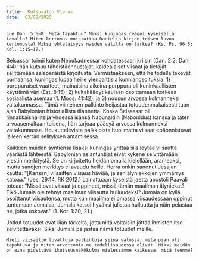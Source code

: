 ```yaml
---
title:  Kutsumaton Vieras
date:  03/02/2020
---
```


`Lue Dan. 5:5–8. Mitä tapahtuu? Miksi kuningas reagoi kyseisellä tavalla? Miten kertomus muistuttaa Danielin kirjan toisen luvun kertomusta? Miksi yhtäläisyys näiden välillä on tärkeä? (Ks. Ps. 96:5; Kol. 1:15–17.)`

Belsassar toimii kuten Nebukadnessar kohdatessaan kriisin (Dan. 2:2; Dan. 4:4): hän kutsuu tähdistäennustajat, kaldealaiset viisaat ja tietäjät selittämään salaperäistä kirjoitusta. Varmistaakseen, että he todella tekevät parhaansa, kuningas lupaa heille ylenpalttisia kunnianosoituksia: 1) purppuraiset vaatteet; muinaisina aikoina purppura oli kuninkaallisten käyttämä väri (Est. 8:15); 2) kultakäädyt kaulaan osoittamaan korkeaa sosiaalista asemaa (1. Moos. 41:42), ja 3) nousun arvossa kolmanneksi valtakunnassa. Tämä viimeinen palkinto heijastaa totuudenmukaisesti tuon ajan Babylonian historiallista tilannetta. Koska Belsassar oli rinnakkaishallitsija yhdessä isänsä Nabunaidin (Nabonidus) kanssa ja täten arvoasemaltaan toisena, hän tarjoaa pääsyä arvossa kolmanneksi valtakunnassa. Houkuttelevista palkkioista huolimatta viisaat epäonnistuvat jälleen kerran selityksen antamisessa.

Kaikkien muiden syntiensä lisäksi kuningas yrittää siis löytää viisautta väärästä lähteestä. Babylonian asiantuntijat eivät kykene selvittämään viestin merkitystä. Se on kirjoitettu heidän omalla kielellään, arameaksi, mutta sanojen merkitys ei avaudu heille. Herra onkin sanonut Jesajan kautta: ”[Kansan] viisaitten viisaus häviää, ja sen älyniekkojen ymmärrys katoaa.” (Jes. 29:14, RK 2012.) Lainattuaan kyseistä jaetta apostoli Paavali toteaa: ”Missä ovat viisaat ja oppineet, missä tämän maailman älyniekat? Eikö Jumala ole tehnyt maailman viisautta hulluudeksi? Jumala on kyllä osoittanut viisautensa, mutta kun maailma ei omassa viisaudessaan oppinut tuntemaan Jumalaa, Jumala katsoi hyväksi julistaa hulluutta ja näin pelastaa ne, jotka uskovat.” (1. Kor. 1:20, 21.)

Jotkut totuudet ovat liian tärkeitä, jotta niitä voitaisiin jättää ihmisten itse selvitettäväksi. Siksi Jumala paljastaa nämä totuudet meille.

`Mieti viisaille luvattuja palkintoja siinä valossa, mitä pian oli tapahtuva ja miten arvottomia ne todellisuudessa olivat. Miksi meidän on aina pidettävä ikuisuusnäkökulma mielessämme kaikessa, mitä teemme?`